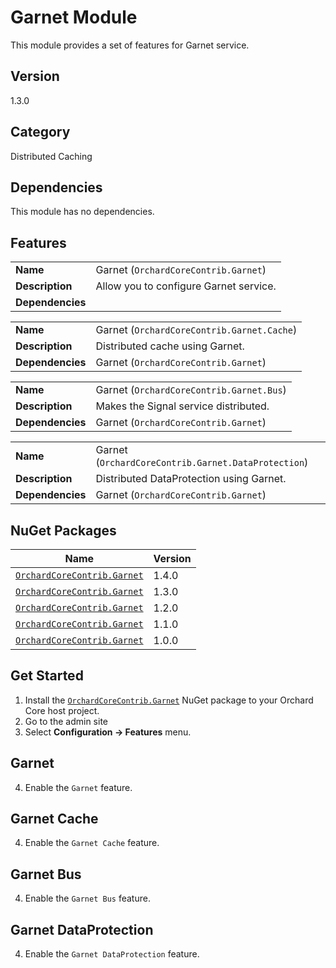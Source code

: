 # Garnet Module

This module provides a set of features for Garnet service.

## Version

1.3.0

## Category

Distributed Caching

## Dependencies

This module has no dependencies.

## Features

|                  |                                               |
|------------------|-----------------------------------------------|
| **Name**         | Garnet (`OrchardCoreContrib.Garnet`)          |
| **Description**  | Allow you to configure Garnet service.		   |
| **Dependencies** |                                               |

|                  |                                               |
|------------------|-----------------------------------------------|
| **Name**         | Garnet (`OrchardCoreContrib.Garnet.Cache`)    |
| **Description**  | Distributed cache using Garnet.		       |
| **Dependencies** | Garnet (`OrchardCoreContrib.Garnet`)          |

|                  |												|
|------------------|-----------------------------------------------	|
| **Name**         | Garnet (`OrchardCoreContrib.Garnet.Bus`)		|
| **Description**  | Makes the Signal service distributed.			|
| **Dependencies** | Garnet (`OrchardCoreContrib.Garnet`)			|

|                  |													 |
|------------------|-----------------------------------------------------|
| **Name**         | Garnet (`OrchardCoreContrib.Garnet.DataProtection`) |
| **Description**  | Distributed DataProtection using Garnet.	         |
| **Dependencies** | Garnet (`OrchardCoreContrib.Garnet`)                |

## NuGet Packages

| Name                                                                                          | Version |
|-----------------------------------------------------------------------------------------------|---------|
| [`OrchardCoreContrib.Garnet`](https://www.nuget.org/packages/OrchardCoreContrib.Garnet/1.2.0) | 1.4.0   |
| [`OrchardCoreContrib.Garnet`](https://www.nuget.org/packages/OrchardCoreContrib.Garnet/1.2.0) | 1.3.0   |
| [`OrchardCoreContrib.Garnet`](https://www.nuget.org/packages/OrchardCoreContrib.Garnet/1.2.0) | 1.2.0   |
| [`OrchardCoreContrib.Garnet`](https://www.nuget.org/packages/OrchardCoreContrib.Garnet/1.1.0) | 1.1.0   |
| [`OrchardCoreContrib.Garnet`](https://www.nuget.org/packages/OrchardCoreContrib.Garnet/1.0.0) | 1.0.0   |

## Get Started

1. Install the [`OrchardCoreContrib.Garnet`](https://www.nuget.org/packages/OrchardCoreContrib.Garnet/) NuGet package to your Orchard Core host project.
2. Go to the admin site
3. Select **Configuration -> Features** menu.

## Garnet

4. Enable the `Garnet` feature.

## Garnet Cache

4. Enable the `Garnet Cache` feature.

## Garnet Bus

4. Enable the `Garnet Bus` feature.

## Garnet DataProtection

4. Enable the `Garnet DataProtection` feature.